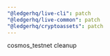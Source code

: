 ```yaml
---
"@ledgerhq/live-cli": patch
"@ledgerhq/live-common": patch
"@ledgerhq/cryptoassets": patch
---
```


cosmos_testnet cleanup
